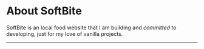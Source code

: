 # About SoftBite

SoftBite is an local food website that I am building and *_committed_* to developing, just for my love of vanilla projects.

---

